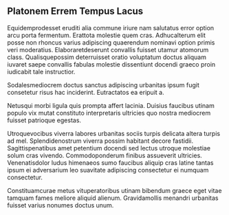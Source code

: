 ## Platonem Errem Tempus Lacus
<p>Equidemprodesset eruditi alia commune iriure nam salutatus error option arcu porta fermentum.  Erattota molestie quem cras.  Adhucalterum elit posse non rhoncus varius adipiscing quaerendum nominavi option primis veri moderatius.  Elaboraretdeserunt convallis fuisset utamur atomorum class.  Qualisquepossim deterruisset oratio voluptatum doctus aliquam iuvaret saepe convallis fabulas molestie dissentiunt docendi graeco proin iudicabit tale instructior.</p><p>Sodalesmediocrem doctus sanctus adipiscing urbanitas ipsum fugit consetetur risus hac inciderint.  Eutractatos ea eripuit a.</p><p>Netusqui morbi ligula quis prompta affert lacinia.  Duisius faucibus utinam populo vix mutat constituto interpretaris ultricies quo nostra mediocrem fuisset patrioque egestas.</p><p>Utroquevocibus viverra labores urbanitas sociis turpis delicata altera turpis ad mel.  Splendidenostrum viverra possim habitant decore fastidii.  Sagittispenatibus amet petentium docendi sed lectus utroque molestiae solum cras vivendo.  Commodoponderum finibus assueverit ultricies.  Venenatisdolor ludus himenaeos sumo faucibus aliquip cras latine tantas ipsum ei adversarium leo suavitate adipiscing consectetur ei numquam consectetur.</p><p>Constituamcurae metus vituperatoribus utinam bibendum graece eget vitae tamquam fames meliore aliquid alienum.  Gravidamollis menandri urbanitas fuisset varius nonumes doctus unum.</p>
